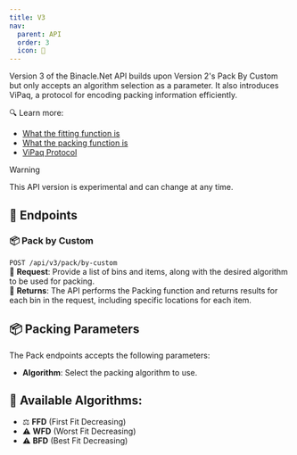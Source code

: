 ```yaml
---
title: V3
nav:
  parent: API
  order: 3
  icon: 🧪
---
```


Version 3 of the Binacle.Net API builds upon Version 2's Pack By Custom but only accepts an algorithm selection as a parameter. It also introduces ViPaq, a protocol for encoding packing information efficiently.

🔍 Learn more:
- [What the fitting function is](../#-fitting)
- [What the packing function is](../#-packing)
- [ViPaq Protocol](ViPaq-Protocol)

> [!Warning]
> This API version is experimental and can change at any time.

## 🔌 Endpoints

### 📦 Pack by Custom
`POST /api/v3/pack/by-custom` <br>
📡 **Request**: Provide a list of bins and items, along with the desired algorithm to be used for packing. <br>
📩 **Returns**: The API performs the Packing function and returns results for each bin in the request, including specific locations for each item. <br>

## 📦 Packing Parameters
The Pack endpoints accepts the following parameters:
- **Algorithm**: Select the packing algorithm to use.

## 🧠 Available Algorithms:
- ⚖️ **FFD** (First Fit Decreasing)
- ⚠️ **WFD** (Worst Fit Decreasing)
- ⚠️ **BFD** (Best Fit Decreasing)

